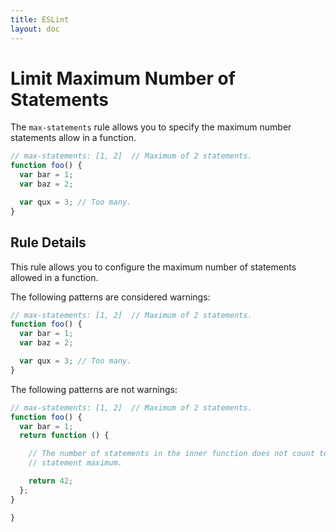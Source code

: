 ```yaml
---
title: ESLint
layout: doc
---
```

<!-- Note: No pull requests accepted for this file. See README.md in the root directory for details. -->
# Limit Maximum Number of Statements

The `max-statements` rule allows you to specify the maximum number statements allow in a function.

```js
// max-statements: [1, 2]  // Maximum of 2 statements. 
function foo() {
  var bar = 1;
  var baz = 2;

  var qux = 3; // Too many.
}
```

## Rule Details

This rule allows you to configure the maximum number of statements allowed in a function.

The following patterns are considered warnings:

```js
// max-statements: [1, 2]  // Maximum of 2 statements. 
function foo() {
  var bar = 1;
  var baz = 2;

  var qux = 3; // Too many.
}
```

The following patterns are not warnings:

```js
// max-statements: [1, 2]  // Maximum of 2 statements. 
function foo() {
  var bar = 1;
  return function () {

    // The number of statements in the inner function does not count toward the
    // statement maximum.

    return 42;
  };
}

}
```
